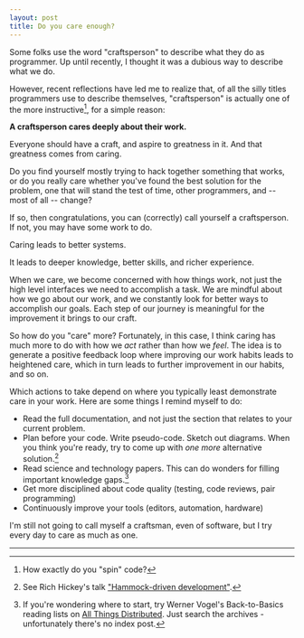 ```yaml
---
layout: post
title: Do you care enough?
---
```


Some folks use the word "craftsperson" to describe what they do as programmer. Up until recently, I thought it was a dubious way to describe what we do.

However, recent reflections have led me to realize that, of all the silly titles programmers use to describe themselves, "craftsperson" is actually one of the more instructive[^1], for a simple reason:

**A craftsperson cares deeply about their work.**

Everyone should have a craft, and aspire to greatness in it. And that greatness comes from caring.

Do you find yourself mostly trying to hack together something that works, or do you really care whether you've found the best solution for the problem, one that will stand the test of time, other programmers, and -- most of all -- change?

If so, then congratulations, you can (correctly) call yourself a craftsperson. If not, you may have some work to do.

Caring leads to better systems.

It leads to deeper knowledge, better skills, and richer experience.

When we care, we become concerned with how things work, not just the high level interfaces we need to accomplish a task. We are mindful about how we go about our work, and we constantly look for better ways to accomplish our goals. Each step of our journey is meaningful for the improvement it brings to our craft.

So how do you "care" more? Fortunately, in this case, I think caring has much more to do with how we *act* rather than how we *feel*. The idea is to generate a positive feedback loop where improving our work habits leads to heightened care, which in turn leads to further improvement in our habits, and so on.

Which actions to take depend on where you typically least demonstrate care in your work. Here are some things I remind myself to do:

* Read the full documentation, and not just the section that relates to your current problem.
* Plan before your code. Write pseudo-code. Sketch out diagrams. When you think you're ready, try to come up with *one more* alternative solution.[^2]
* Read science and technology papers. This can do wonders for filling important knowledge gaps.[^3]
* Get more disciplined about code quality (testing, code reviews, pair programming)
* Continuously improve your tools (editors, automation, hardware)

I'm still not going to call myself a craftsman, even of software, but I try every day to care as much as one.

* * *

[^1]: How exactly do you "spin" code?
[^2]: See Rich Hickey's talk ["Hammock-driven development"](https://www.youtube.com/watch?v=f84n5oFoZBc).
[^3]: If you're wondering where to start, try Werner Vogel's Back-to-Basics reading lists on [All Things Distributed](http://www.allthingsdistributed.com/archives.html). Just search the archives - unfortunately there's no index post.
